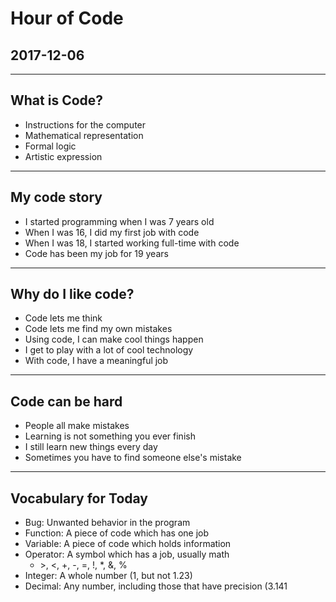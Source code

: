 # Hour of Code

## 2017-12-06

---

## What is Code?

- Instructions for the computer
- Mathematical representation
- Formal logic
- Artistic expression

---

## My code story

- I started programming when I was 7 years old
- When I was 16, I did my first job with code
- When I was 18, I started working full-time with code
- Code has been my job for 19 years

---

## Why do I like code?

- Code lets me think
- Code lets me find my own mistakes
- Using code, I can make cool things happen
- I get to play with a lot of cool technology
- With code, I have a meaningful job

---

## Code can be hard

- People all make mistakes
- Learning is not something you ever finish
- I still learn new things every day
- Sometimes you have to find someone else's mistake

---

## Vocabulary for Today

- Bug: Unwanted behavior in the program
- Function: A piece of code which has one job
- Variable: A piece of code which holds information
- Operator: A symbol which has a job, usually math
    + &gt;, &lt;, +, -, =, !, *, &, %
- Integer: A whole number (1, but not 1.23)
- Decimal: Any number, including those that have precision (3.141